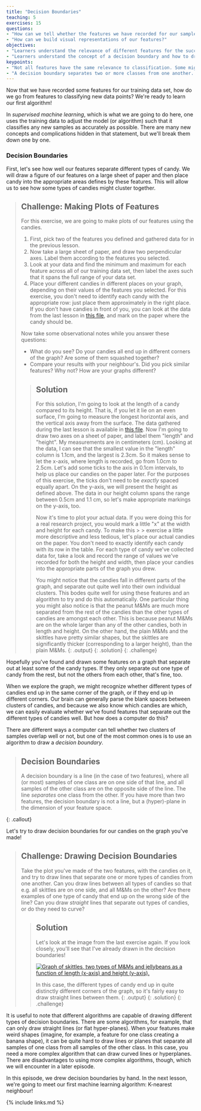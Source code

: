 ```yaml
---
title: "Decision Boundaries"
teaching: 5
exercises: 15
questions:
- "How can we tell whether the features we have recorded for our samples are good at separating the different classes?"
- "How can we build visual representations of our features?"
objectives:
- "Learners understand the relevance of different features for the success of classification."
- "Learners understand the concept of a decision boundary and how to draw one."
keypoints:
- "Not all features have the same relevance to classification. Some might separate all classes well, others only a subset, and some might not be helpful for separating out classes at all."
- "A decision boundary separates two or more classes from one another. The simplest decision boundaries are straight, but it is possible to draw very complicated decision boundaries."
---
```


Now that we have recorded some features for our training data set, how do we go from features to classifying new 
data points? We're ready to learn our first algorithm!

In *supervised machine learning*, which is what we are going to do here, one uses the training data to adjust the model (or algorithm) such that it classifies any new samples as accurately as possible.
There are many new concepts and complications hidden in that statement, but we'll break them down one by one.

### Decision Boundaries

First, let's see how well our features separate different types of candy. We will draw a figure of our features on a large sheet of paper and then place candy into the appropriate areas defines by these features. This will allow us to see how some types of candies might cluster together.

> ## Challenge: Making Plots of Features
>
> For this exercise, we are going to make plots of our features using the candies. 
> 1. First, pick two of the features you defined and gathered data for in the previous lesson. 
> 2. Now take a large sheet of paper, and draw two perpendicular axes. Label them according to the features you selected.
> 3. Look at your data and find the minimum and maximum for each feature across all of our training data set, then label the axes such that it spans the full range of your data set.
> 4. Place your different candies in different places on your graph, depending on their values of the features you selected. For this exercise, you don't need to identify each candy with the appropriate row: just place them approximately in the right place. If you don't have candies in front of you, you can look at the data from the last lesson in [this file][sweets_data], and mark on the paper where the candy should be.
>
> Now take some observational notes while you answer these questions:
> * What do you see? Do your candies all end up in different corners of the graph? Are some of them squashed together? 
> * Compare your results with your neighbour's. Did you pick similar features? Why not? How are your graphs different?
>
> > ## Solution
> >
> > For this solution, I'm going to look at the length of a candy compared to its height. That is, if you let it lie
> > on an even surface, I'm going to measure the longest horizontal axis, and the vertical axis away from the surface.
> > The data gathered during the last lesson is available in [this file][sweets_data]. 
> > Now I'm going to draw two axes on a sheet of paper, and label them "length" and "height". My measurements are 
> > in centimeters (cm). Looking at the data, I can see that the smallest value 
> > in the "length" column is 1.1cm, and the largest is 2.3cm. So it makes sense to let the x-axis, where length is 
> > recorded, go from 1.0cm to 2.5cm. Let's add some ticks to the axis in 0.1cm intervals, to help us place our 
> > candies on the paper later. For the purposes of this exercise, the ticks don't need to be *exactly* spaced 
> > equally apart.
> > On the y-axis, we will present the height as defined above.
> > The data in our height column spans the range between 0.5cm and 1.1 cm, so let's make appropriate markings 
> > on the y-axis, too.
> > 
> > Now it's time to plot your actual data. If you were doing this for a real research project, you would 
> >  mark a little "x" at the width and height for each candy. To make this > > exercise a little more descriptive and less tedious, let's place our actual candies on the paper.
> > You don't need to exactly identify each candy with its row in the table.
> > For each type of candy we've collected data for, take a look and record the range of values we've recorded for 
> > both the height and width, then place your candies into the appropriate parts of the graph you drew.
> > 
> > You might notice that the candies fall in different parts of the graph, and separate out quite well into their own 
> > individual clusters. This bodes quite well for using these features and an algorithm to try and do this automatically.
> > One particular thing you might also notice is that the peanut M&Ms are much more separated from the rest of the candies
> > than the other types of candies are amongst each other. This is because peanut M&Ms are on the whole larger than any of 
> > the other candies, both in length and height. On the other hand, the plain M&Ms and the skittles have pretty similar 
> > shapes, but the skittles are significantly thicker (corresponding to a larger height), than the plain M&Ms.
> > {: .output}
> {: .solution}
{: .challenge}

Hopefully you've found and drawn some features on a graph that separate out at least some of the candy types. If they only separate out one type of candy from the rest, but not the others from each other, that's fine, too. 

When we explore the graph, we might recognize whether different types of candies end up in the same corner of the graph, or if they end up in different corners. Our brain can generally parse the blank spaces between clusters of 
candies, and because we also know which candies are which, we can easily evaluate whether we've found features that 
separate out the different types of candies well. But how does a computer do this?

There are different ways a computer can tell whether two clusters of samples overlap well or not, but one of the most 
common ones is to use an algorithm to draw a _decision boundary_.

> ## Decision Boundaries
>
> A decision boundary is a line (in the case of two features), where all (or most) samples of one class are on one side of that 
> line, and all samples of the other class are on the opposite side of the line. The line _separates_ one class from the other. 
> If you have more than two features, the decision boundary is not a line, but a (hyper)-plane in the dimension of your feature
> space.
>
{: .callout}

Let's try to draw decision boundaries for our candies on the graph you've made!

> ## Challenge: Drawing Decision Boundaries 
> 
> Take the plot you've made of the two features, with the candies on it, and try to draw lines that separate one or 
> more types of candies from one another. Can you draw lines between all types of candies so that e.g. all skittles 
> are on one side, and all M&Ms on the other? Are there examples of one type of candy that end up on the wrong side 
> of the line? 
> Can you draw _straight_ lines that separate out types of candies, or do they need to curve?
> 
> > ## Solution
> > 
> > Let's look at the image from the last exercise again. If you look closely, you'll see that I've already drawn in 
> > the decision boundaries!
> >
> > <a href="{{ page.root }}/fig/sweets_length_height.jpg"><img src="{{ page.root }}/fig/sweets_length_height.jpg" alt="Graph of skittles, two types of M&Ms and jellybeans as a function of length (x-axis) and height (y-axis)." /></a>
> >
> > In this case, the different types of candy end up in quite distinctly different corners of the graph, so it's fairly 
> > easy to draw straight lines between them.
> > {: .output}
> {: .solution}
{: .challenge} 

It is useful to note that different algorithms are capable of drawing different types of decision boundaries. There are some 
algorithms, for example, that can only draw straight lines (or flat hyper-planes). When your features make weird shapes 
(imagine, for example, a feature for one class creating a banana shape), it can be quite hard to draw lines or planes that 
separate all samples of one class from all samples of the other class. In this case, you need a more complex algorithm that 
can draw curved lines or hyperplanes. There are disadvantages to using more complex algorithms, though, which we will encounter 
in a later episode. 

In this episode, we drew decision boundaries by hand. In the next lesson, we're going to meet our first machine learning algorithm: K-nearest neighbour!

[sweets_data]: https://github.com/ecml2020-teaching-candy/machine-learning-with-candy/tree/gh-pages/data
[sweets_template]: https://github.com/ecml2020-teaching-candy/machine-learning-with-candy/tree/gh-pages/files

{% include links.md %}
